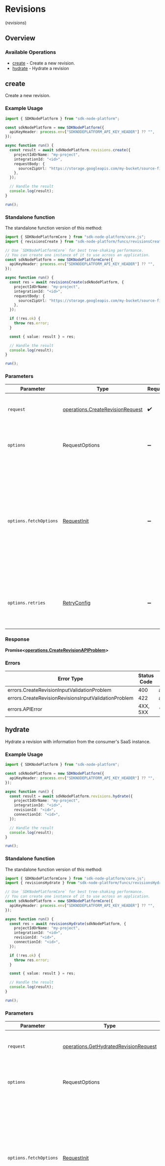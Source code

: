 # Revisions
(*revisions*)

## Overview

### Available Operations

* [create](#create) - Create a new revision.
* [hydrate](#hydrate) - Hydrate a revision

## create

Create a new revision.

### Example Usage

```typescript
import { SDKNodePlatform } from "sdk-node-platform";

const sdkNodePlatform = new SDKNodePlatform({
  apiKeyHeader: process.env["SDKNODEPLATFORM_API_KEY_HEADER"] ?? "",
});

async function run() {
  const result = await sdkNodePlatform.revisions.create({
    projectIdOrName: "my-project",
    integrationId: "<id>",
    requestBody: {
      sourceZipUrl: "https://storage.googleapis.com/my-bucket/source-files/integration-v1.2.3.zip",
    },
  });

  // Handle the result
  console.log(result);
}

run();
```

### Standalone function

The standalone function version of this method:

```typescript
import { SDKNodePlatformCore } from "sdk-node-platform/core.js";
import { revisionsCreate } from "sdk-node-platform/funcs/revisionsCreate.js";

// Use `SDKNodePlatformCore` for best tree-shaking performance.
// You can create one instance of it to use across an application.
const sdkNodePlatform = new SDKNodePlatformCore({
  apiKeyHeader: process.env["SDKNODEPLATFORM_API_KEY_HEADER"] ?? "",
});

async function run() {
  const res = await revisionsCreate(sdkNodePlatform, {
    projectIdOrName: "my-project",
    integrationId: "<id>",
    requestBody: {
      sourceZipUrl: "https://storage.googleapis.com/my-bucket/source-files/integration-v1.2.3.zip",
    },
  });

  if (!res.ok) {
    throw res.error;
  }

  const { value: result } = res;

  // Handle the result
  console.log(result);
}

run();
```

### Parameters

| Parameter                                                                                                                                                                      | Type                                                                                                                                                                           | Required                                                                                                                                                                       | Description                                                                                                                                                                    |
| ------------------------------------------------------------------------------------------------------------------------------------------------------------------------------ | ------------------------------------------------------------------------------------------------------------------------------------------------------------------------------ | ------------------------------------------------------------------------------------------------------------------------------------------------------------------------------ | ------------------------------------------------------------------------------------------------------------------------------------------------------------------------------ |
| `request`                                                                                                                                                                      | [operations.CreateRevisionRequest](../../models/operations/createrevisionrequest.md)                                                                                           | :heavy_check_mark:                                                                                                                                                             | The request object to use for the request.                                                                                                                                     |
| `options`                                                                                                                                                                      | RequestOptions                                                                                                                                                                 | :heavy_minus_sign:                                                                                                                                                             | Used to set various options for making HTTP requests.                                                                                                                          |
| `options.fetchOptions`                                                                                                                                                         | [RequestInit](https://developer.mozilla.org/en-US/docs/Web/API/Request/Request#options)                                                                                        | :heavy_minus_sign:                                                                                                                                                             | Options that are passed to the underlying HTTP request. This can be used to inject extra headers for examples. All `Request` options, except `method` and `body`, are allowed. |
| `options.retries`                                                                                                                                                              | [RetryConfig](../../lib/utils/retryconfig.md)                                                                                                                                  | :heavy_minus_sign:                                                                                                                                                             | Enables retrying HTTP requests under certain failure conditions.                                                                                                               |

### Response

**Promise\<[operations.CreateRevisionAPIProblem](../../models/operations/createrevisionapiproblem.md)\>**

### Errors

| Error Type                                           | Status Code                                          | Content Type                                         |
| ---------------------------------------------------- | ---------------------------------------------------- | ---------------------------------------------------- |
| errors.CreateRevisionInputValidationProblem          | 400                                                  | application/problem+json                             |
| errors.CreateRevisionRevisionsInputValidationProblem | 422                                                  | application/problem+json                             |
| errors.APIError                                      | 4XX, 5XX                                             | \*/\*                                                |

## hydrate

Hydrate a revision with information from the consumer's SaaS instance.

### Example Usage

```typescript
import { SDKNodePlatform } from "sdk-node-platform";

const sdkNodePlatform = new SDKNodePlatform({
  apiKeyHeader: process.env["SDKNODEPLATFORM_API_KEY_HEADER"] ?? "",
});

async function run() {
  const result = await sdkNodePlatform.revisions.hydrate({
    projectIdOrName: "my-project",
    integrationId: "<id>",
    revisionId: "<id>",
    connectionId: "<id>",
  });

  // Handle the result
  console.log(result);
}

run();
```

### Standalone function

The standalone function version of this method:

```typescript
import { SDKNodePlatformCore } from "sdk-node-platform/core.js";
import { revisionsHydrate } from "sdk-node-platform/funcs/revisionsHydrate.js";

// Use `SDKNodePlatformCore` for best tree-shaking performance.
// You can create one instance of it to use across an application.
const sdkNodePlatform = new SDKNodePlatformCore({
  apiKeyHeader: process.env["SDKNODEPLATFORM_API_KEY_HEADER"] ?? "",
});

async function run() {
  const res = await revisionsHydrate(sdkNodePlatform, {
    projectIdOrName: "my-project",
    integrationId: "<id>",
    revisionId: "<id>",
    connectionId: "<id>",
  });

  if (!res.ok) {
    throw res.error;
  }

  const { value: result } = res;

  // Handle the result
  console.log(result);
}

run();
```

### Parameters

| Parameter                                                                                                                                                                      | Type                                                                                                                                                                           | Required                                                                                                                                                                       | Description                                                                                                                                                                    |
| ------------------------------------------------------------------------------------------------------------------------------------------------------------------------------ | ------------------------------------------------------------------------------------------------------------------------------------------------------------------------------ | ------------------------------------------------------------------------------------------------------------------------------------------------------------------------------ | ------------------------------------------------------------------------------------------------------------------------------------------------------------------------------ |
| `request`                                                                                                                                                                      | [operations.GetHydratedRevisionRequest](../../models/operations/gethydratedrevisionrequest.md)                                                                                 | :heavy_check_mark:                                                                                                                                                             | The request object to use for the request.                                                                                                                                     |
| `options`                                                                                                                                                                      | RequestOptions                                                                                                                                                                 | :heavy_minus_sign:                                                                                                                                                             | Used to set various options for making HTTP requests.                                                                                                                          |
| `options.fetchOptions`                                                                                                                                                         | [RequestInit](https://developer.mozilla.org/en-US/docs/Web/API/Request/Request#options)                                                                                        | :heavy_minus_sign:                                                                                                                                                             | Options that are passed to the underlying HTTP request. This can be used to inject extra headers for examples. All `Request` options, except `method` and `body`, are allowed. |
| `options.retries`                                                                                                                                                              | [RetryConfig](../../lib/utils/retryconfig.md)                                                                                                                                  | :heavy_minus_sign:                                                                                                                                                             | Enables retrying HTTP requests under certain failure conditions.                                                                                                               |

### Response

**Promise\<[operations.GetHydratedRevisionResponse](../../models/operations/gethydratedrevisionresponse.md)\>**

### Errors

| Error Type                                                | Status Code                                               | Content Type                                              |
| --------------------------------------------------------- | --------------------------------------------------------- | --------------------------------------------------------- |
| errors.GetHydratedRevisionInputValidationProblem          | 400                                                       | application/problem+json                                  |
| errors.GetHydratedRevisionRevisionsInputValidationProblem | 422                                                       | application/problem+json                                  |
| errors.APIError                                           | 4XX, 5XX                                                  | \*/\*                                                     |